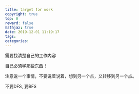 ```yaml
---
title: target for work
copyright: true
top: 0
reward: false
mathjax: true
date: 2019-12-01 11:19:17
tags:
categories:
---
```


需要找清楚自己的工作内容

自己必须学那些东西！

注意说一个事情，不要说着说着，想到另一个点，又转移到另一个点。

不要DFS, 要BFS